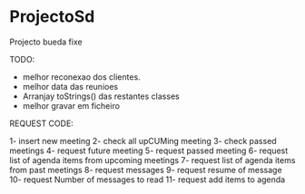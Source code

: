 ProjectoSd
==========

Projecto bueda fixe


TODO:

- melhor reconexao dos clientes.
- melhor data das reunioes
- Arranjay toStrings() das restantes classes
- melhor gravar em ficheiro


REQUEST CODE:

1- insert new meeting
2- check all upCUMing meeting
3- check passed meetings
4- request future meeting
5- request passed meeting
6- request list of agenda items from upcoming meetings
7- request list of agenda items from past meetings
8- request messages
9- request resume of message
10- request Number of messages to read
11- request add items to agenda

